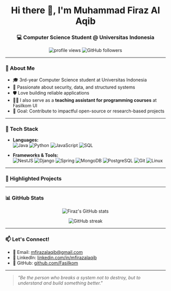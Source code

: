 <!-- Profil GitHub README -->

<h1 align="center">Hi there 👋, I'm Muhammad Firaz Al Aqib</h1>
<h3 align="center">💻 Computer Science Student @ Universitas Indonesia</h3>

<p align="center">
  <img src="https://komarev.com/ghpvc/?username=FasiIkom&style=flat-square&color=blue" alt="profile views" />
  <img src="https://img.shields.io/github/followers/FasiIkom?style=social" alt="GitHub followers" />
</p>

---

### 🚀 About Me

- 🎓 3rd-year Computer Science student at Universitas Indonesia  
- 🧠 Passionate about security, data, and structured systems  
- 🛡️ Love building reliable applications  
- 👨‍🏫 I also serve as a **teaching assistant for programming courses** at Fasilkom UI  
- 🎯 Goal: Contribute to impactful open-source or research-based projects

---

### 🔧 Tech Stack

- **Languages:**  
  ![Java](https://img.shields.io/badge/Java-ED8B00?style=for-the-badge&logo=java&logoColor=white)
  ![Python](https://img.shields.io/badge/Python-3776AB?style=for-the-badge&logo=python&logoColor=white)
  ![JavaScript](https://img.shields.io/badge/JavaScript-F7DF1E?style=for-the-badge&logo=javascript&logoColor=black)
  ![SQL](https://img.shields.io/badge/SQL-4479A1?style=for-the-badge&logo=postgresql&logoColor=white)

- **Frameworks & Tools:**  
  ![NestJS](https://img.shields.io/badge/NestJS-E0234E?style=for-the-badge&logo=nestjs&logoColor=white)
  ![Django](https://img.shields.io/badge/Django-092E20?style=for-the-badge&logo=django&logoColor=white)
  ![Spring](https://img.shields.io/badge/Spring-6DB33F?style=for-the-badge&logo=spring&logoColor=white)
  ![MongoDB](https://img.shields.io/badge/MongoDB-4EA94B?style=for-the-badge&logo=mongodb&logoColor=white)
  ![PostgreSQL](https://img.shields.io/badge/PostgreSQL-316192?style=for-the-badge&logo=postgresql&logoColor=white)
  ![Git](https://img.shields.io/badge/Git-F05032?style=for-the-badge&logo=git&logoColor=white)
  ![Linux](https://img.shields.io/badge/Linux-FCC624?style=for-the-badge&logo=linux&logoColor=black)

---

### 📌 Highlighted Projects


---

### 📊 GitHub Stats

<p align="center">
  <img src="https://github-readme-stats.vercel.app/api?username=FasiIkom&show_icons=true&theme=tokyonight" alt="Firaz's GitHub stats" />
</p>

<p align="center">
  <img src="https://streak-stats.demolab.com/?user=FasiIkom&theme=tokyonight&hide_border=true" alt="GitHub streak" />
</p>

---

### 📫 Let's Connect!

- 📧 Email: [mfirazalaqib@gmail.com](mailto:mfirazalaqib@gmail.com)  
- 💼 LinkedIn: [linkedin.com/in/mfirazalaqib](https://linkedin.com/in/mfirazalaqib)  
- 🐙 GitHub: [github.com/FasiIkom](https://github.com/FasiIkom)

---

> *"Be the person who breaks a system not to destroy, but to understand and build something better."*

